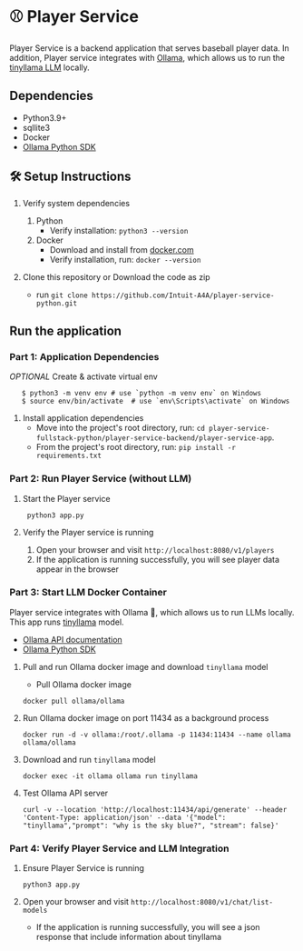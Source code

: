 # ⚾ Player Service

Player Service is a backend application that serves baseball player data. In addition, Player service integrates with [Ollama](https://github.com/ollama/ollama/blob/main/docs/api.md), which allows us to run the [tinyllama LLM]((https://ollama.com/library/tinyllama)) locally.

## Dependencies

- Python3.9+
- sqllite3
- Docker
- [Ollama Python SDK](https://github.com/ollama/ollama-python)

## 🛠️ Setup Instructions

1. Verify system dependencies
   1. Python
      - Verify installation: `python3 --version`
   3. Docker
      - Download and install from [docker.com](https://www.docker.com/)
      - Verify installation, run: `docker --version`

2. Clone this repository or Download the code as zip
   - run `git clone https://github.com/Intuit-A4A/player-service-python.git`

## Run the application

### Part 1: Application Dependencies

*OPTIONAL* Create & activate virtual env

```shell
   $ python3 -m venv env # use `python -m venv env` on Windows
   $ source env/bin/activate  # use `env\Scripts\activate` on Windows
```

1. Install application dependencies
    - Move into the project's root directory, run: `cd player-service-fullstack-python/player-service-backend/player-service-app`.
    - From the project's root directory, run: `pip install -r requirements.txt`

### Part 2: Run Player Service (without LLM)

1. Start the Player service

   ```shell
    python3 app.py
   ```

2. Verify the Player service is running
      1. Open your browser and visit `http://localhost:8080/v1/players`
      2. If the application is running successfully, you will see player data appear in the browser

### Part 3: Start LLM Docker Container

Player service integrates with Ollama 🦙, which allows us to run LLMs locally. This app runs [tinyllama](https://ollama.com/library/tinyllama) model.

- [Ollama API documentation](https://github.com/ollama/ollama/blob/main/docs/api.md)
- [Ollama Python SDK](https://github.com/ollama/ollama-python)

1. Pull and run Ollama docker image and download `tinyllama` model
   - Pull Ollama docker image

    ```shell
    docker pull ollama/ollama
    ```

2. Run Ollama docker image on port 11434 as a background process

    ```shell
    docker run -d -v ollama:/root/.ollama -p 11434:11434 --name ollama ollama/ollama
    ```

3. Download and run `tinyllama` model

    ```shell
    docker exec -it ollama ollama run tinyllama
    ```

4. Test Ollama API server

    ```curl
    curl -v --location 'http://localhost:11434/api/generate' --header 'Content-Type: application/json' --data '{"model": "tinyllama","prompt": "why is the sky blue?", "stream": false}'
    ```

### Part 4: Verify Player Service and LLM Integration

1. Ensure Player Service is running

    ```shell
   python3 app.py
    ```

2. Open your browser and visit `http://localhost:8080/v1/chat/list-models`
   - If the application is running successfully, you will see a json response that include information about tinyllama
